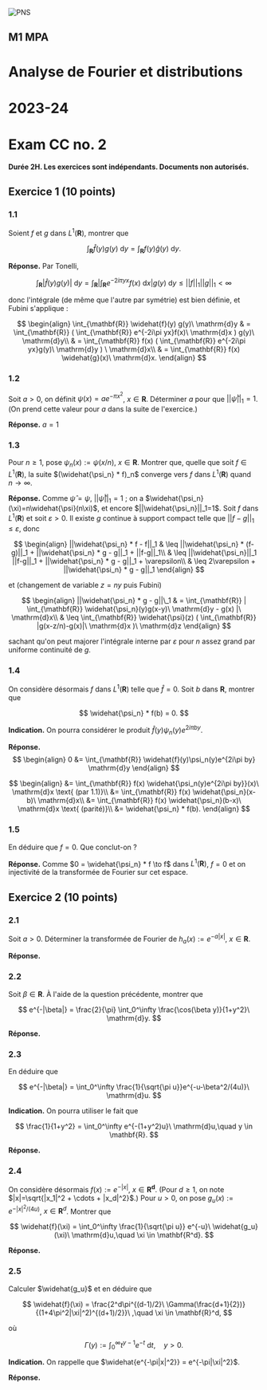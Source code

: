 ![PNS](http://caillau.perso.math.cnrs.fr/logo-unica.png)
## M1 MPA
# Analyse de Fourier et distributions
# 2023-24

# Exam CC no. 2

**Durée 2H. Les exercices sont indépendants. Documents non autorisés.**

## Exercice 1 (10 points)

### 1.1
Soient $f$ et $g$ dans $L^1(\mathbf{R})$, montrer que

$$ \int_{\mathbf{R}} \widehat{f}(y) g(y)\ \mathrm{d}y = \int_{\mathbf{R}} f(y) \widehat{g}(y)\ \mathrm{d}y. $$

**Réponse.** Par Tonelli,

$$ \int_{\mathbf{R}} |\widehat{f}(y) g(y)|\ \mathrm{d}y
 = \int_{\mathbf{R}} | \int_{\mathbf{R}} e^{-2i\pi yx}f(x)\ \mathrm{d}x | g(y)\ \mathrm{d}y \leq ||f||_1 ||g||_1 < \infty $$

 donc l'intégrale (de même que l'autre par symétrie) est bien définie, et Fubini s'applique :

$$ \begin{align}
  \int_{\mathbf{R}} \widehat{f}(y) g(y)\ \mathrm{d}y
  & = \int_{\mathbf{R}} ( \int_{\mathbf{R}} e^{-2i\pi yx}f(x)\ \mathrm{d}x ) g(y)\ \mathrm{d}y\\
  & = \int_{\mathbf{R}} f(x) ( \int_{\mathbf{R}} e^{-2i\pi yx}g(y)\ \mathrm{d}y ) \ \mathrm{d}x\\
  & = \int_{\mathbf{R}} f(x) \widehat{g}(x)\ \mathrm{d}x.
\end{align} $$

### 1.2
Soit $a > 0$, on définit $\psi(x) = a e^{-\pi x^2}$, $x \in \mathbf{R}$. Déterminer $a$ pour que $||\widehat{\psi}||_1=1$. (On prend cette valeur pour $a$ dans la suite de l'exercice.) 

**Réponse.** $a=1$

### 1.3
Pour $n \geq 1$, pose $\psi_n(x) := \psi(x/n)$, $x \in \mathbf{R}$. Montrer que, quelle que soit $f \in L^1(\mathbf{R})$, la suite $(\widehat{\psi_n} * f)_n$ converge vers $f$ dans $L^1(\mathbf{R})$ quand $n \to \infty$.

**Réponse.** Comme $\widehat{\psi}=\psi$, $||\widehat{\psi}||_1 = 1$ ; on a $\widehat{\psi_n}(\xi)=n\widehat{\psi}(n\xi)$, et encore $||\widehat{\psi_n}||_1=1$. Soit $f$ dans $L^1(\mathbf{R})$ et soit $\varepsilon > 0$. Il existe $g$ continue à support compact telle que $||f-g||_1 \leq \varepsilon$, donc

$$ \begin{align}
  ||\widehat{\psi_n} * f - f||_1 & \leq ||\widehat{\psi_n} * (f-g)||_1 + ||\widehat{\psi_n} * g - g||_1 + ||f-g||_1\\
  & \leq ||\widehat{\psi_n}||_1 ||f-g||_1 + ||\widehat{\psi_n} * g - g||_1 + \varepsilon\\
  & \leq 2\varepsilon + ||\widehat{\psi_n} * g - g||_1
\end{align} $$

et (changement de variable $z=ny$ puis Fubini)

$$ \begin{align}
  ||\widehat{\psi_n} * g - g||\_1 & = \int_{\mathbf{R}} | \int_{\mathbf{R}} \widehat{\psi_n}(y)g(x-y)\ \mathrm{d}y - g(x) |\ \mathrm{d}x\\
  & \leq \int_{\mathbf{R}} \widehat{\psi}(z) ( \int_{\mathbf{R}} |g(x-z/n)-g(x)|\ \mathrm{d}x )\ \mathrm{d}z 
\end{align} $$

sachant qu'on peut majorer l'intégrale interne par $\varepsilon$ pour $n$ assez grand par uniforme continuité de $g$.

### 1.4
On considère désormais $f$ dans $L^1(\mathbf{R})$ telle que $\widehat{f}=0$. Soit $b$ dans $\mathbf{R}$, montrer que

$$ \widehat{\psi_n} * f(b) = 0. $$

**Indication.** On pourra considérer le produit $\widehat{f}(y)\psi_n(y) e^{2i\pi by}$.

**Réponse.**
$$ \begin{align}
  0 &= \int_{\mathbf{R}} \widehat{f}(y)\psi_n(y)e^{2i\pi by} \mathrm{d}y
\end{align} $$

$$ \begin{align}
  &= \int_{\mathbf{R}} f(x) \widehat{\psi_n(y)e^{2i\pi by}}(x)\ \mathrm{d}x \text{ (par 1.1)}\\
  &= \int_{\mathbf{R}} f(x) \widehat{\psi_n}(x-b)\ \mathrm{d}x\\
  &= \int_{\mathbf{R}} f(x) \widehat{\psi_n}(b-x)\ \mathrm{d}x \text{ (parité)}\\
  &= \widehat{\psi_n} * f(b).
\end{align} $$

### 1.5
En déduire que $f=0$. Que conclut-on ?

**Réponse.** Comme $0 = \widehat{\psi_n} * f \to f$ dans $L^1(\mathbf{R})$, $f=0$ et on injectivité de la transformée de Fourier sur cet espace.

## Exercice 2 (10 points)

### 2.1
Soit $a > 0$. Déterminer la transformée de Fourier de $h_a(x) := e^{-a|x|}$, $x \in \mathbf{R}$. 

**Réponse.**

### 2.2
Soit $\beta \in \mathbf{R}$. À l'aide de la question précédente, montrer que

$$ e^{-|\beta|} = \frac{2}{\pi} \int_0^\infty \frac{\cos(\beta y)}{1+y^2}\ \mathrm{d}y. $$

**Réponse.**

### 2.3
En déduire que

$$ e^{-|\beta|} = \int_0^\infty \frac{1}{\sqrt{\pi u}}e^{-u-\beta^2/(4u)}\ \mathrm{d}u. $$

**Indication.** On pourra utiliser le fait que

$$ \frac{1}{1+y^2} = \int_0^\infty e^{-(1+y^2)u}\ \mathrm{d}u,\quad y \in \mathbf{R}. $$

**Réponse.**

### 2.4
On considère désormais $f(x) := e^{-|x|}$, $x \in \mathbf{R^d}$. (Pour $d \geq 1$, on note $|x|=\sqrt{|x_1|^2 + \cdots + |x_d|^2}$.) Pour $u > 0$, on pose $g_u(x) := e^{-|x|^2/(4u)}$, $x \in \mathbf{R}^d$. Montrer que

$$ \widehat{f}(\xi) = \int_0^\infty \frac{1}{\sqrt{\pi u}} e^{-u}\ \widehat{g_u}(\xi)\ \mathrm{d}u,\quad \xi \in \mathbf{R^d}. $$

**Réponse.**

### 2.5
Calculer $\widehat{g_u}$ et en déduire que

$$ \widehat{f}(\xi) = \frac{2^d\pi^{(d-1)/2}\ \Gamma(\frac{d+1}{2})}{(1+4\pi^2|\xi|^2)^{(d+1)/2}}\ ,\quad \xi \in \mathbf{R}^d, $$

où

$$ \Gamma(y) := \int_0^\infty t^{y-1}e^{-t}\ \mathrm{d}t,\quad y > 0. $$

**Indication.** On rappelle que $\widehat{e^{-\pi|x|^2}} = e^{-\pi|\xi|^2}$. 

**Réponse.**